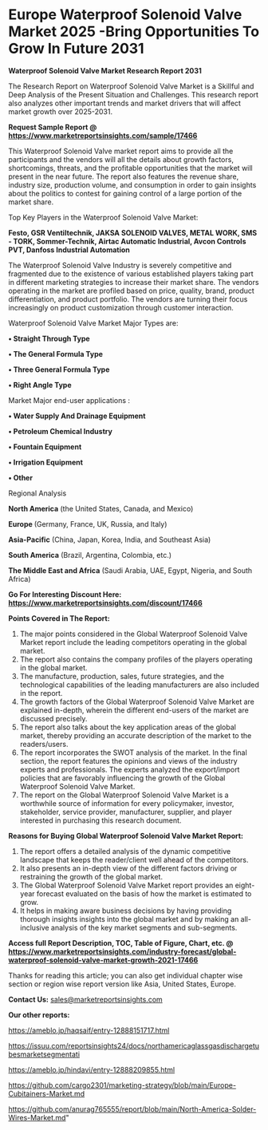 # Europe Waterproof Solenoid Valve Market 2025 -Bring Opportunities To Grow In Future 2031

<strong>Waterproof Solenoid Valve Market Research Report 2031</strong>

The Research Report on Waterproof Solenoid Valve Market is a Skillful and Deep Analysis of the Present Situation and Challenges. This research report also analyzes other important trends and market drivers that will affect market growth over 2025-2031.

<strong>Request Sample Report @ <a href=https://www.marketreportsinsights.com/sample/17466>https://www.marketreportsinsights.com/sample/17466</a></strong>

This Waterproof Solenoid Valve market report aims to provide all the participants and the vendors will all the details about growth factors, shortcomings, threats, and the profitable opportunities that the market will present in the near future. The report also features the revenue share, industry size, production volume, and consumption in order to gain insights about the politics to contest for gaining control of a large portion of the market share.

Top Key Players in the Waterproof Solenoid Valve Market:

<strong>Festo, GSR Ventiltechnik, JAKSA SOLENOID VALVES, METAL WORK, SMS - TORK, Sommer-Technik, Airtac Automatic Industrial, Avcon Controls PVT, Danfoss Industrial Automation</strong>

The Waterproof Solenoid Valve Industry is severely competitive and fragmented due to the existence of various established players taking part in different marketing strategies to increase their market share. The vendors operating in the market are profiled based on price, quality, brand, product differentiation, and product portfolio. The vendors are turning their focus increasingly on product customization through customer interaction.

Waterproof Solenoid Valve Market Major Types are:

<strong>• Straight Through Type

• The General Formula Type

• Three General Formula Type

• Right Angle Type</strong>

Market Major end-user applications :

<strong>• Water Supply And Drainage Equipment

• Petroleum Chemical Industry

• Fountain Equipment

• Irrigation Equipment

• Other</strong>

Regional Analysis

</u><strong><b>North America</b></strong> (the United States, Canada, and Mexico)

<strong><b>Europe </b></strong>(Germany, France, UK, Russia, and Italy)

<strong><b>Asia-Pacific</b></strong> (China, Japan, Korea, India, and Southeast Asia)

<strong><b>South America</b></strong> (Brazil, Argentina, Colombia, etc.)

<strong><b>The Middle East and Africa</b></strong> (Saudi Arabia, UAE, Egypt, Nigeria, and South Africa)

<strong>Go For Interesting Discount Here: <a href=https://www.marketreportsinsights.com/discount/17466>https://www.marketreportsinsights.com/discount/17466</a></strong>

<strong>Points Covered in The Report:</strong>
<ol>
  <li>The major points considered in the Global Waterproof Solenoid Valve Market report include the leading competitors operating in the global market.</li>
  <li>The report also contains the company profiles of the players operating in the global market.</li>
  <li>The manufacture, production, sales, future strategies, and the technological capabilities of the leading manufacturers are also included in the report.</li>
  <li>The growth factors of the Global Waterproof Solenoid Valve Market are explained in-depth, wherein the different end-users of the market are discussed precisely.</li>
  <li>The report also talks about the key application areas of the global market, thereby providing an accurate description of the market to the readers/users.</li>
  <li>The report incorporates the SWOT analysis of the market. In the final section, the report features the opinions and views of the industry experts and professionals. The experts analyzed the export/import policies that are favorably influencing the growth of the Global Waterproof Solenoid Valve Market.</li>
  <li>The report on the Global Waterproof Solenoid Valve Market is a worthwhile source of information for every policymaker, investor, stakeholder, service provider, manufacturer, supplier, and player interested in purchasing this research document.</li>
</ol>
<strong>Reasons for Buying Global Waterproof Solenoid Valve Market Report:</strong>

<ol>
  <li>The report offers a detailed analysis of the dynamic competitive landscape that keeps the reader/client well ahead of the competitors.</li>
  <li>It also presents an in-depth view of the different factors driving or restraining the growth of the global market.</li>
  <li>The Global Waterproof Solenoid Valve Market report provides an eight-year forecast evaluated on the basis of how the market is estimated to grow.</li>
  <li>It helps in making aware business decisions by having providing thorough insights insights into the global market and by making an all-inclusive analysis of the key market segments and sub-segments.</li>
</ol>
<strong>Access full Report Description, TOC, Table of Figure, Chart, etc. @ <a href=https://www.marketreportsinsights.com/industry-forecast/global-waterproof-solenoid-valve-market-growth-2021-17466>https://www.marketreportsinsights.com/industry-forecast/global-waterproof-solenoid-valve-market-growth-2021-17466</a></strong>


Thanks for reading this article; you can also get individual chapter wise section or region wise report version like Asia, United States, Europe.

<strong>Contact Us:</strong>
sales@marketreportsinsights.com

<strong>Our other reports:</strong>

<a href=https://ameblo.jp/haqsaif/entry-12888151717.html>https://ameblo.jp/haqsaif/entry-12888151717.html</a>

<a href=https://issuu.com/reportsinsights24/docs/northamericaglassgasdischargetubesmarketsegmentati>https://issuu.com/reportsinsights24/docs/northamericaglassgasdischargetubesmarketsegmentati</a>

<a href=https://ameblo.jp/hindavi/entry-12888209855.html>https://ameblo.jp/hindavi/entry-12888209855.html</a>

<a href=https://github.com/cargo2301/marketing-strategy/blob/main/Europe-Cubitainers-Market.md>https://github.com/cargo2301/marketing-strategy/blob/main/Europe-Cubitainers-Market.md</a>

<a href=https://github.com/anurag765555/report/blob/main/North-America-Solder-Wires-Market.md>https://github.com/anurag765555/report/blob/main/North-America-Solder-Wires-Market.md</a>"
